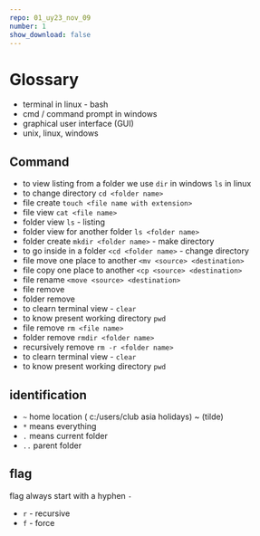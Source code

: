 ```yaml
---
repo: 01_uy23_nov_09
number: 1
show_download: false
---
```


# Glossary

* terminal in linux - bash
* cmd / command prompt in windows
* graphical user interface (GUI)
* unix, linux, windows


## Command 
* to view listing from a folder we use `dir` in windows `ls` in linux
* to change directory `cd <folder name>`
* file create  `touch <file name with extension>`
* file view `cat <file name>`
* folder view `ls` - listing 
* folder view for another folder `ls <folder name>`
* folder create `mkdir <folder name>` - make directory
* to go inside in a folder `<cd <folder name>` - change directory
* file move one place to another `<mv <source> <destination>`
* file copy one place to another `<cp <source> <destination>`
* file rename  `<move <source> <destination>`
* file remove
* folder remove 
* to clearn terminal view - `clear`
* to know present working directory `pwd`
* file remove `rm <file name>`
* folder remove `rmdir <folder name>`
* recursively remove `rm -r <folder name>`
* to clearn terminal view - `clear`
* to know present working directory `pwd`

## identification
* `~` home location ( c:/users/club asia holidays) ~ (tilde)
* `*` means everything
* `.` means current folder
* `..` parent folder

## flag
flag always start with a hyphen `-`

* `r` - recursive 
* `f` - force










